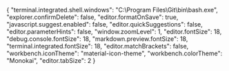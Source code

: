 {
"terminal.integrated.shell.windows": "C:\\Program Files\\Git\\bin\\bash.exe",
"explorer.confirmDelete": false,
"editor.formatOnSave": true,
"javascript.suggest.enabled": false,
"editor.quickSuggestions": false,
"editor.parameterHints": false,
"window.zoomLevel": 1,
"editor.fontSize": 18,
"debug.console.fontSize": 18,
"markdown.preview.fontSize": 18,
"terminal.integrated.fontSize": 18,
"editor.matchBrackets": false,
"workbench.iconTheme": "material-icon-theme",
"workbench.colorTheme": "Monokai",
"editor.tabSize": 2
}
